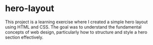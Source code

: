 # hero-layout

This project is a learning exercise where I created a simple hero layout using HTML and CSS. 
The goal was to understand the fundamental concepts of web design, particularly how to structure and style a hero section effectively.
